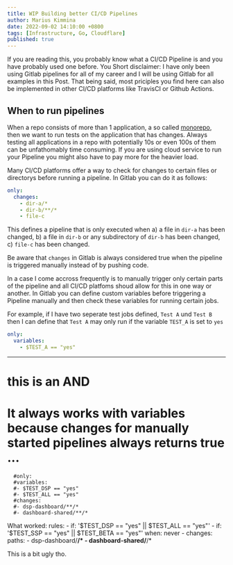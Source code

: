 ```yaml
---
title: WIP Building better CI/CD Pipelines
author: Marius Kimmina
date: 2022-09-02 14:10:00 +0800
tags: [Infrastructure, Go, Cloudflare]
published: true
---
```


If you are reading this, you probably know what a CI/CD Pipeline is and you have probably used one before. You 
Short disclaimer: I have only been using Gitlab pipelines for all of my career and I will be using Gitlab for all examples in this Post. That being said, most priciples you find here can also be implemented in other CI/CD platforms like TravisCI or Github Actions.


## When to run pipelines

When a repo consists of more than 1 application, a so called [monorepo](https://example.com), then we want to run tests on the application that has changes. Always testing all applications in a repo with potentially 10s or even 100s of them can be unfathomably time consuming. If you are using cloud service to run your Pipeline you might also have to pay more for the heavier load.

Many CI/CD platforms offer a way to check for changes to certain files or directorys before running a pipeline. In Gitlab you can do it as follows:

```yaml
only:
  changes:
    - dir-a/*
    - dir-b/**/*
    - file-c
```

This defines a pipeline that is only executed when a) a file in `dir-a` has been changed, b) a file in `dir-b` or any subdirectory of `dir-b` has been changed, c) `file-c` has been changed.

Be aware that `changes` in Gitlab is always considered true when the pipeline is triggered manually instead of by pushing code. 


In a case I come accross frequently is to manually trigger only certain parts of the pipeline and all CI/CD platfoms shoud allow for this in one way or another. In Gitlab you can define custom variables before triggering a Pipeline manually and then check these variables for running certain jobs.

For example, if I have two seperate test jobs defined, `Test A` und `Test B` then I can define that `Test A` may only run if the variable `TEST_A` is set to `yes`

```yaml
only:
  variables: 
    - $TEST_A == "yes"
```



---


  # this is an AND
  # It always works with variables because changes for manually started pipelines always returns true ...
      #only:
      #variables: 
      #- $TEST_DSP == "yes"
      #- $TEST_ALL == "yes"
      #changes:
      #- dsp-dashboard/**/*
      #- dashboard-shared/**/*

What worked:
  rules:
    - if: '$TEST_DSP == "yes" || $TEST_ALL == "yes"'
    - if: '$TEST_SSP == "yes" || $TEST_BETA == "yes"'
      when: never
    - changes:
        paths:
        - dsp-dashboard/**/*
        - dashboard-shared/**/*

This is a bit ugly tho.
